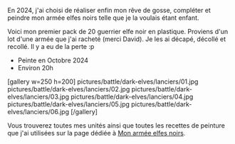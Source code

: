En 2024, j'ai choisi de réaliser enfin mon rêve de gosse, compléter et peindre mon armée elfes noirs telle que je la voulais étant enfant.

Voici mon premier pack de 20 guerrier elfe noir en plastique. 
Proviens d'un lot d'une armée que j'ai racheté (merci David). 
Je les ai décapé, décollé et recollé. Il y a eu de la perte :p

* Peinte en Octobre 2024
* Environ 20h

[gallery w=250 h=200]
pictures/battle/dark-elves/lanciers/01.jpg
pictures/battle/dark-elves/lanciers/02.jpg
pictures/battle/dark-elves/lanciers/03.jpg
pictures/battle/dark-elves/lanciers/04.jpg
pictures/battle/dark-elves/lanciers/05.jpg
pictures/battle/dark-elves/lanciers/06.jpg
[/gallery]

Vous trouverez toutes mes unités ainsi que toutes les recettes de peinture que j'ai utilisées
sur la page dédiée à [Mon armée elfes noirs](2024/armee-elfes-noirs.html).

